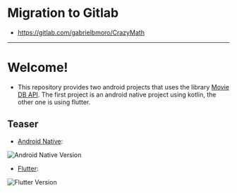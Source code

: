 # Migration to Gitlab
- https://gitlab.com/gabrielbmoro/CrazyMath

-----------------------------------------------

# Welcome!

- This repository provides two android projects that uses the library  [Movie DB API](https://www.themoviedb.org).
The first project is an android native project using kotlin, the other one is using flutter.

## Teaser

- [Android Native](https://github.com/gabrielbmoro/MovieDBApi/tree/master/android-native):

![Android Native Version](https://github.com/tido4410/moviedatabaseapi/blob/master/img/teaser.gif)

- [Flutter](https://github.com/gabrielbmoro/MovieDBApi/tree/master/flutter-version):

![Flutter Version](https://github.com/tido4410/moviedatabaseapi/blob/master/img/teaser_flutter_version.gif)
